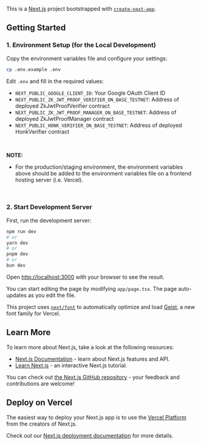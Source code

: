This is a [Next.js](https://nextjs.org) project bootstrapped with [`create-next-app`](https://nextjs.org/docs/app/api-reference/cli/create-next-app).

## Getting Started

### 1. Environment Setup (for the Local Development)

Copy the environment variables file and configure your settings:

```bash
cp .env.example .env
```

Edit `.env` and fill in the required values:

- `NEXT_PUBLIC_GOOGLE_CLIENT_ID`: Your Google OAuth Client ID
- `NEXT_PUBLIC_ZK_JWT_PROOF_VERIFIER_ON_BASE_TESTNET`: Address of deployed ZkJwtProofVerifier contract
- `NEXT_PUBLIC_ZK_JWT_PROOF_MANAGER_ON_BASE_TESTNET`: Address of deployed ZkJwtProofManager contract
- `NEXT_PUBLIC_HONK_VERIFIER_ON_BASE_TESTNET`: Address of deployed HonkVerifier contract

<br>

**NOTE:**
- For the production/staging environment, the environment variables above should be added to the environment variables file on a frontend hosting server (i.e. Vercel).

<br>

### 2. Start Development Server

First, run the development server:

```bash
npm run dev
# or
yarn dev
# or
pnpm dev
# or
bun dev
```

Open [http://localhost:3000](http://localhost:3000) with your browser to see the result.

You can start editing the page by modifying `app/page.tsx`. The page auto-updates as you edit the file.

This project uses [`next/font`](https://nextjs.org/docs/app/building-your-application/optimizing/fonts) to automatically optimize and load [Geist](https://vercel.com/font), a new font family for Vercel.

## Learn More

To learn more about Next.js, take a look at the following resources:

- [Next.js Documentation](https://nextjs.org/docs) - learn about Next.js features and API.
- [Learn Next.js](https://nextjs.org/learn) - an interactive Next.js tutorial.

You can check out [the Next.js GitHub repository](https://github.com/vercel/next.js) - your feedback and contributions are welcome!

## Deploy on Vercel

The easiest way to deploy your Next.js app is to use the [Vercel Platform](https://vercel.com/new?utm_medium=default-template&filter=next.js&utm_source=create-next-app&utm_campaign=create-next-app-readme) from the creators of Next.js.

Check out our [Next.js deployment documentation](https://nextjs.org/docs/app/building-your-application/deploying) for more details.
